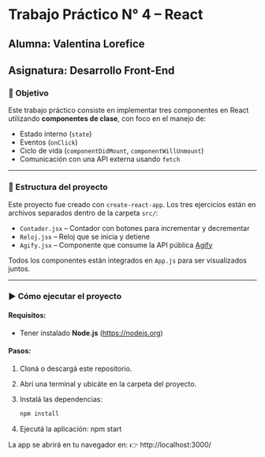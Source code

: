 # Trabajo Práctico N° 4 – React

## Alumna: Valentina Lorefice
## Asignatura: Desarrollo Front-End

### 🎯 Objetivo

Este trabajo práctico consiste en implementar tres componentes en React utilizando **componentes de clase**, con foco en el manejo de:

- Estado interno (`state`)
- Eventos (`onClick`)
- Ciclo de vida (`componentDidMount`, `componentWillUnmount`)
- Comunicación con una API externa usando `fetch`

---

### 📂 Estructura del proyecto

Este proyecto fue creado con `create-react-app`. Los tres ejercicios están en archivos separados dentro de la carpeta `src/`:

- `Contador.jsx` – Contador con botones para incrementar y decrementar
- `Reloj.jsx` – Reloj que se inicia y detiene
- `Agify.jsx` – Componente que consume la API pública [Agify](https://api.agify.io)

Todos los componentes están integrados en `App.js` para ser visualizados juntos.

---

### ▶️ Cómo ejecutar el proyecto

#### Requisitos:
- Tener instalado **Node.js** (https://nodejs.org)

#### Pasos:

1. Cloná o descargá este repositorio.
2. Abrí una terminal y ubicáte en la carpeta del proyecto.
3. Instalá las dependencias:

   ```bash
   npm install

4. Ejecutá la aplicación:
   npm start
   
La app se abrirá en tu navegador en:  👉 http://localhost:3000/
